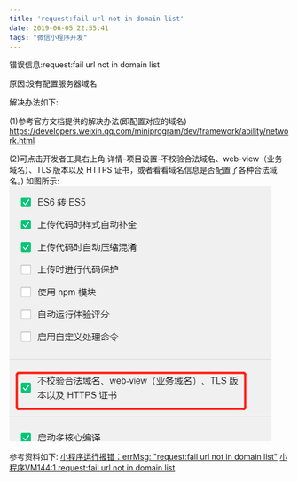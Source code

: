 ```yaml
---
title: 'request:fail url not in domain list'
date: 2019-06-05 22:55:41
tags: "微信小程序开发"
---
```


错误信息:request:fail url not in domain list

原因:没有配置服务器域名

解决办法如下:
<!--more-->
(1)参考官方文档提供的解决办法(即配置对应的域名)
  https://developers.weixin.qq.com/miniprogram/dev/framework/ability/network.html
  
(2)可点击开发者工具右上角 详情-项目设置-不校验合法域名、web-view（业务域名）、TLS 版本以及 HTTPS 证书，或者看看域名信息是否配置了各种合法域名。)
如图所示:
![](request-fail-url-not-in-domain-list/01.png)


参考资料如下:
[小程序运行报错：errMsg: "request:fail url not in domain list"](https://blog.csdn.net/yuhao309/article/details/82378545)
[小程序VM144:1 request:fail url not in domain list](https://blog.csdn.net/E_li_na/article/details/87873082)
